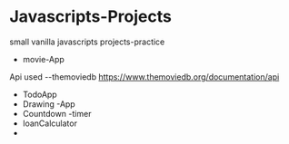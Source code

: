# Javascripts-Projects
small vanilla javascripts projects-practice
- movie-App 

Api used --themoviedb https://www.themoviedb.org/documentation/api

- TodoApp
- Drawing -App
- Countdown -timer
- loanCalculator
- 
